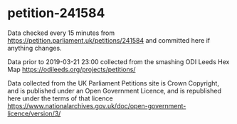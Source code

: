 # petition-241584
Data checked every 15 minutes from https://petition.parliament.uk/petitions/241584 and committed here if anything changes.

Data prior to 2019-03-21 23:00 collected from the smashing ODI Leeds Hex Map https://odileeds.org/projects/petitions/

Data collected from the UK Parliament Petitions site is Crown Copyright, and is published under an Open Government Licence, and is republished here under the terms of that licence https://www.nationalarchives.gov.uk/doc/open-government-licence/version/3/
